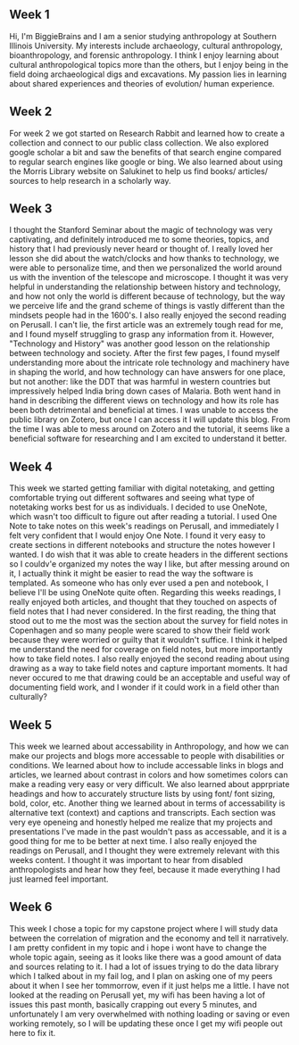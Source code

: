 ## Week 1 
  Hi, I'm BiggieBrains and I am a senior studying anthropology at Southern Illinois University. My interests include archaeology, cultural anthropology, bioanthropology, and forensic anthropology. I think I enjoy learning about cultural anthropological topics more than the others, but I enjoy being in the field doing archaeological digs and excavations. My passion lies in learning about shared experiences and theories of evolution/ human experience. 
## Week 2
  For week 2 we got started on Research Rabbit and learned how to create a collection and connect to our public class collection. We also explored google scholar a bit and saw the benefits of that search engine compared to regular search engines like google or bing. We also learned about using the Morris Library website on Salukinet to help us find books/ articles/ sources to help research in a scholarly way. 
## Week 3 
  I thought the Stanford Seminar about the magic of technology was very captivating, and definitely introduced me to some theories, topics, and history that I had previously never heard or thought of. I really loved her lesson she did about the watch/clocks and how thanks to technology, we were able to personalize time, and then we personalized the world around us with the invention of the telescope and microscope. I thought it was very helpful in understanding the relationship between history and technology, and how not only the world is different because of technology, but the way we perceive life and the grand scheme of things is vastly different than the mindsets people had in the 1600's. I also really enjoyed the second reading on Perusall. I can't lie, the first article was an extremely tough read for me, and I found myself struggling to grasp any information from it. However, "Technology and History" was another good lesson on the relationship between technology and society. After the first few pages, I found myself understanding more about the intricate role technology and machinery have in shaping the world, and how technology can have answers for one place, but not another: like the DDT that was harmful in western countries but impressively helped India bring down cases of Malaria. Both went hand in hand in describing the different views on technology and how its role has been both detrimental and beneficial at times. I was unable to access the public library on Zotero, but once I can access it I will update this blog. From the time I was able to mess around on Zotero and the tutorial, it seems like a beneficial software for researching and I am excited to understand it better. 
## Week 4
  This week we started getting familiar with digital notetaking, and getting comfortable trying out different softwares and seeing what type of notetaking works best for us as individuals. I decided to use OneNote, which wasn't too difficult to figure out after reading a tutorial. I used One Note to take notes on this week's readings on Perusall, and immediately I felt very confident that I would enjoy One Note. I found it very easy to create sections in different notebooks and structure the notes however I wanted. I do wish that it was able to create headers in the different sections so I couldv'e organized my notes the way I like, but after messing around on it, I actually think it might be easier to read the way the software is templated. As someone who has only ever used a pen and notebook, I believe I'll be using OneNote quite often. Regarding this weeks readings, I really enjoyed both articles, and thought that they touched on aspects of field notes that I had never considered. In the first reading, the thing that stood out to me the most was the section about the survey for field notes in Copenhagen and so many people were scared to show their field work because they were worried or guilty that it wouldn't suffice. I think it helped me understand the need for coverage on field notes, but more importantly how to take field notes. I also really enjoyed the second reading about using drawing as a way to take field notes and capture important moments. It had never occured to me that drawing could be an acceptable and useful way of documenting field work, and I wonder if it could work in a field other than culturally?
## Week 5
  This week we learned about accessability in Anthropology, and how we can make our projects and blogs more accessable to people with disabilities or conditions. We learned about how to include accessable links in blogs and articles, we learned about contrast in colors and how sometimes colors can make a reading very easy or very difficult. We also learned about apprpriate headings and how to accurately structure lists by using font/ font sizing, bold, color, etc. Another thing we learned about in terms of accessability is alternative text (context) and captions and transcripts. Each section was very eye openeing and honestly helped me realize that my projects and presentations I've made in the past wouldn't pass as accessable, and it is a good thing for me to be better at next time. I also really enjoyed the readings on Perusall, and I thought they were extremely relevant with this weeks content. I thought it was important to hear from disabled anthropologists and hear how they feel, because it made everything I had just learned feel important. 
## Week 6 
This week I chose a topic for my capstone project where I will study data between the correlation of migration and the economy and tell it narratively. I am pretty confident in my topic and i hope i wont have to change the whole topic again, seeing as it looks like there was a good amount of data and sources relating to it. I had a lot of issues trying to do the data library which I talked about in my fail log, and I plan on asking one of my peers about it when I see her tommorrow, even if it just helps me a little. I have not looked at the reading on Perusall yet, my wifi has been having a lot of issues this past month, basically crapping out every 5 minutes, and unfortunately I am very overwhelmed with nothing loading or saving or even working remotely, so I will be updating these once I get my wifi people out here to fix it. 
